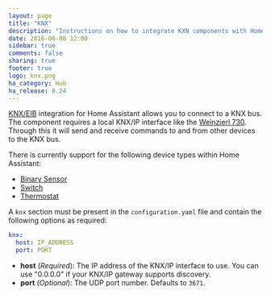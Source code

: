 ```yaml
---
layout: page
title: "KNX"
description: "Instructions on how to integrate KXN components with Home Assistant."
date: 2016-06-08 12:00
sidebar: true
comments: false
sharing: true
footer: true
logo: knx.png
ha_category: Hub
ha_release: 0.24
---
```


[KNX/EIB](http://www.knx.org) integration for Home Assistant allows you to connect to a KNX bus. The component requires a local KNX/IP interface like the [Weinzierl 730](http://www.weinzierl.de/index.php/en/all-knx/knx-devices-en/knx-ip-interface-730-en). Through this it will send and receive commands to and from other devices to the KNX bus.

There is currently support for the following device types within Home Assistant:

- [Binary Sensor](/components/binary_sensor.knx) 
- [Switch](/components/switch.knx)
- [Thermostat](/components/thermostat.knx)

A `knx` section must be present in the `configuration.yaml` file and contain the following options as required:

```yaml
knx:
  host: IP_ADDRESS
  port: PORT
```

- **host** (*Required*): The IP address of the KNX/IP interface to use. You can use "0.0.0.0" if your KNX/IP gateway supports discovery.
- **port** (*Optional*): The UDP port number. Defaults to `3671`.
